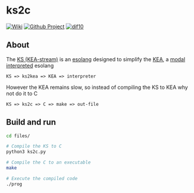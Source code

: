# ks2c

[![Wiki](https://img.shields.io/badge/esolang-wiki-lightgray)](https://esolangs.org/wiki/kS)
[![Github Project](https://img.shields.io/badge/project-open-lightgray)](https://github.com/elydre/ks2c/projects/2)
[![dif10](https://img.shields.io/badge/dif10-5.5-lightgray)](https://pf4.ddns.net/dif10/)

## About

The [KS (KEA-stream)](https://elydre.github.io/kea/stream) is an [esolang](https://esolangs.org/wiki/Main_Page) designed to simplify the [KEA](https://elydre.github.io/kea), a [modal](https://elydre.github.io/kea/doc/modes.html) [interpreted](https://github.com/elydre/KEA/tree/main/inter) esolang
```
KS => ks2kea => KEA => interpreter
```

However the KEA remains slow, so instead of compiling the KS to KEA why not do it to C
```
KS => ks2c => C => make => out-file
```

## Build and run

```sh
cd files/

# Compile the KS to C
python3 ks2c.py

# Compile the C to an executable
make

# Execute the compiled code
./prog
```
